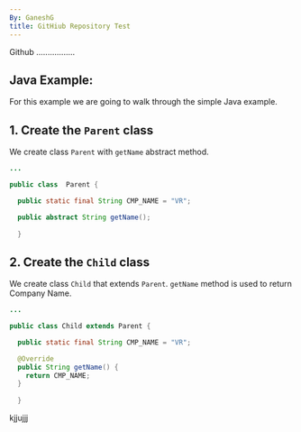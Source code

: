 ```yaml
---
By: GaneshG 
title: GitHiub Repository Test
---
```


Github .................
## Java Example:

For this example we are going to walk through the  simple Java example. 
 
## 1. Create the `Parent` class

We create  class `Parent` with  `getName` abstract method.

```java
...

public class  Parent {

  public static final String CMP_NAME = "VR";

  public abstract String getName();  
  
  }
```

## 2. Create the `Child` class

We create  class `Child` that extends `Parent`. `getName` method is used to  return Company Name.

```java
...

public class Child extends Parent {

  public static final String CMP_NAME = "VR";

  @Override
  public String getName() {
    return CMP_NAME;
  }
  
  }
```



 kjjujjj


 
